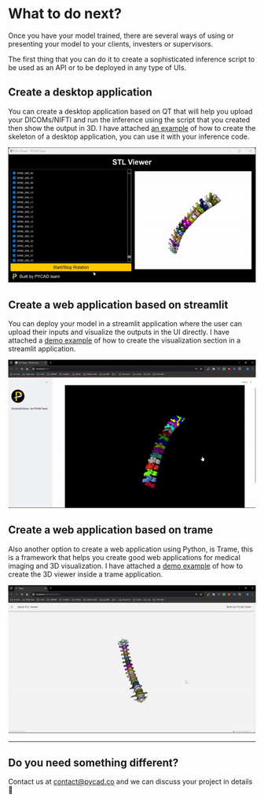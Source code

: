 # What to do next?

Once you have your model trained, there are several ways of using or presenting your model to your clients, investers or supervisors.

The first thing that you can do it to create a sophisticated inference script to be used as an API or to be deployed in any type of UIs.

## Create a desktop application
You can create a desktop application based on QT that will help you upload your DICOMs/NIFTI and run the inference using the script that you created then show the output in 3D. I have attached [an example](qt_demo.py) of how to create the skeleton of a desktop application, you can use it with your inference code.

![desktop_app](/demos/assets/desktop_app.gif)

## Create a web application based on streamlit
You can deploy your model in a streamlit application where the user can upload their inputs and visualize the outputs in the UI directly. I have attached a [demo example](/demos/streamlit_demo.py) of how to create the visualization section in a streamlit application.

![streamlit_app](/demos/assets/streamlit_app.gif)

## Create a web application based on trame
Also another option to create a web application using Python, is Trame, this is a framework that helps you create good web applications for medical imaging and 3D visualization. I have attached a [demo example](/demos/trame_demo.py) of how to create the 3D viewer inside a trame application.

![trame_app](/demos/assets/trame_app.gif)

---
## Do you need something different?
Contact us at [contact@pycad.co](mailto:contact@pycad.co) and we can discuss your project in details 🚀